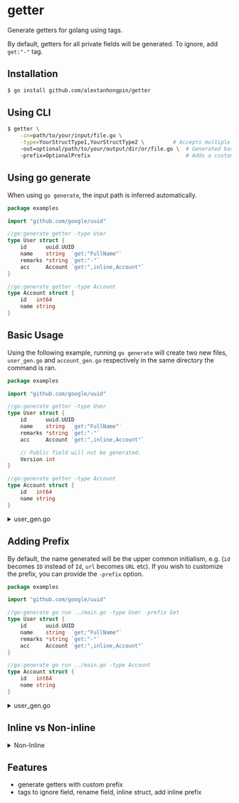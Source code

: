 # getter

Generate getters for golang using tags.

By default, getters for all private fields will be generated. To ignore, add `get:"-"` tag.


## Installation

```bash
$ go install github.com/alextanhongpin/getter
```


## Using CLI

```bash
$ getter \
	-in=path/to/your/input/file.go \
	-type=YourStructType1,YourStructType2 \ 	    # Accepts multiple struct names.
	-out=optional/path/to/your/output/dir/or/file.go \  # Generated based on struct name with _gen.go suffix if not provided.
	-prefix=OptionalPrefix                              # Adds a custom prefix, e.g. Get, by default no prefix will be added.
```

## Using go generate

When using `go generate`, the input path is inferred automatically.

```go
package examples

import "github.com/google/uuid"

//go:generate getter -type User
type User struct {
	id      uuid.UUID
	name    string  `get:"FullName"`
	remarks *string `get:"-"`
	acc     Account `get:",inline,Account"`
}

//go:generate getter -type Account
type Account struct {
	id   int64
	name string
}
```

## Basic Usage

Using the following example, running `go generate` will create two new files, `user_gen.go` and `account_gen.go` respectively in the same directory the command is ran.

```go
package examples

import "github.com/google/uuid"

//go:generate getter -type User
type User struct {
	id      uuid.UUID
	name    string  `get:"FullName"`
	remarks *string `get:"-"`
	acc     Account `get:",inline,Account"`

	// Public field will not be generated.
	Version int
}

//go:generate getter -type Account
type Account struct {
	id   int64
	name string
}
```


<details>

<summary>user_gen.go</summary>

```go
// Code generated by github.com/alextanhongpin/getter, DO NOT EDIT.

package examples

import uuid "github.com/google/uuid"

func (u User) ID() uuid.UUID {
	return u.id
}

func (u User) FullName() string {
	return u.name
}

func (u User) AccountID() int64 {
	return u.acc.id
}

func (u User) AccountName() string {
	return u.acc.name
}
```

<summary>account_gen.go</summary>

```go
// Code generated by github.com/alextanhongpin/getter, DO NOT EDIT.

package examples

func (a Account) ID() int64 {
	return a.id
}

func (a Account) Name() string {
	return a.name
}
```
</details>

## Adding Prefix

By default, the name generated will be the upper common initialism, e.g. (`id` becomes `ID` instead of `Id`, `url` becomes `URL` etc). If you wish to customize the prefix, you can provide the `-prefix` option.

```go
package examples

import "github.com/google/uuid"

//go:generate go run ../main.go -type User -prefix Get
type User struct {
	id      uuid.UUID
	name    string  `get:"FullName"`
	remarks *string `get:"-"`
	acc     Account `get:",inline,Account"`
}

//go:generate go run ../main.go -type Account
type Account struct {
	id   int64
	name string
}
```

<details>

<summary>user_gen.go</summary>

```go
package examples

import uuid "github.com/google/uuid"

func (u User) GetID() uuid.UUID {
	return u.id
}

func (u User) GetFullName() string {
	return u.name
}

func (u User) GetAccountID() int64 {
	return u.acc.id
}

func (u User) GetAccountName() string {
	return u.acc.name
}
```


<summary>account_gen.go</summary>

```go
// Code generated by github.com/alextanhongpin/getter, DO NOT EDIT.

package examples

func (a Account) GetID() int64 {
	return a.id
}

func (a Account) GetName() string {
	return a.name
}
```

</details>

## Inline vs Non-inline

<details>

<summary>Non-Inline</summary>

```go
package examples

import "github.com/google/uuid"

//go:generate go run ../main.go -type User -prefix Get
type User struct {
	id      uuid.UUID
	name    string  `get:"FullName"`
	remarks *string `get:"-"`
	acc     Account
}

//go:generate go run ../main.go -type Account -prefix Get
type Account struct {
	id   int64
	name string
}
```

Output:
```go
// Code generated by github.com/alextanhongpin/getter, DO NOT EDIT.

package examples

import uuid "github.com/google/uuid"

func (u User) GetID() uuid.UUID {
	return u.id
}

func (u User) GetFullName() string {
	return u.name
}

func (u User) GetAcc() Account {
	return u.acc
}
```

<summary>Inline</summary>

```go
package examples

import "github.com/google/uuid"

//go:generate go run ../main.go -type User -prefix Get
type User struct {
	id      uuid.UUID
	name    string  `get:"FullName"`
	remarks *string `get:"-"`

	// NOTE: You can also give the inlined getter a prefix,
	// otherwise the generated field will be ID() and Name(),
	// which will collide with the user's field.
	acc     Account `get:",inline,Account"`
}

//go:generate go run ../main.go -type Account -prefix Get
type Account struct {
	id   int64
	name string
}
```

Output:
```go
// Code generated by github.com/alextanhongpin/getter, DO NOT EDIT.

package examples

import uuid "github.com/google/uuid"

func (u User) GetID() uuid.UUID {
	return u.id
}

func (u User) GetFullName() string {
	return u.name
}

func (u User) GetAccountID() int64 {
	return u.acc.id
}

func (u User) GetAccountName() string {
	return u.acc.name
}
```

</details>


## Features

- generate getters with custom prefix
- tags to ignore field, rename field, inline struct, add inline prefix
